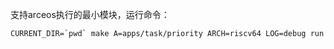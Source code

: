 支持arceos执行的最小模块，运行命令：

```shell
CURRENT_DIR=`pwd` make A=apps/task/priority ARCH=riscv64 LOG=debug run 
```

